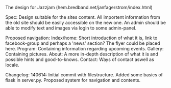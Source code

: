 The design for Jazzjam (hem.bredband.net/janfagerstrom/index.html)

Spec:
	Design suitable for the sites content.
	All importent information from the old site
	should be easily accessible on the new one.
	An admin should be able to modify text and
	images via login to some admin-panel.

Proposed navigation:
	 Index/home:
		Short introduction of what it is, link to facebook-group and 
		perhaps a 'news' section? The flyer could be placed here.
	 Program:
		Containing information regarding upcoming events.
	 Gallery:
		Containing pictures.
	 About:
		A more in-depth description of what it is and possible
                hints and good-to-knows.
	 Contact:
		Ways of contact aswell as locale.
	 

Changelog:
	140614:
		Initial commit with filestructure.
		Added some basics of flask in server.py.
		Proposed system for navigation and contents.